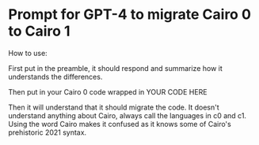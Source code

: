 # Prompt for GPT-4 to migrate Cairo 0 to Cairo 1

How to use:

First put in the preamble, it should respond and summarize how it understands the differences.

Then put in your Cairo 0 code wrapped in <c0> YOUR CODE HERE </c0> <c1>

Then it will understand that it should migrate the code. It doesn't understand anything about Cairo, always call the languages in c0 and c1. Using the word Cairo makes it confused as it knows some of Cairo's prehistoric 2021 syntax.